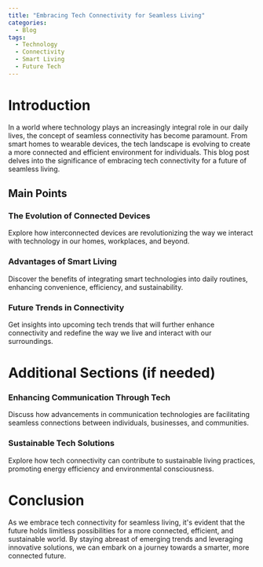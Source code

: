 ```yaml
---
title: "Embracing Tech Connectivity for Seamless Living"
categories:
  - Blog
tags:
  - Technology
  - Connectivity
  - Smart Living
  - Future Tech
---
```


# Introduction
In a world where technology plays an increasingly integral role in our daily lives, the concept of seamless connectivity has become paramount. From smart homes to wearable devices, the tech landscape is evolving to create a more connected and efficient environment for individuals. This blog post delves into the significance of embracing tech connectivity for a future of seamless living.

## Main Points
### The Evolution of Connected Devices
Explore how interconnected devices are revolutionizing the way we interact with technology in our homes, workplaces, and beyond.

### Advantages of Smart Living
Discover the benefits of integrating smart technologies into daily routines, enhancing convenience, efficiency, and sustainability.

### Future Trends in Connectivity
Get insights into upcoming tech trends that will further enhance connectivity and redefine the way we live and interact with our surroundings.

# Additional Sections (if needed)
### Enhancing Communication Through Tech
Discuss how advancements in communication technologies are facilitating seamless connections between individuals, businesses, and communities.

### Sustainable Tech Solutions
Explore how tech connectivity can contribute to sustainable living practices, promoting energy efficiency and environmental consciousness.

# Conclusion
As we embrace tech connectivity for seamless living, it's evident that the future holds limitless possibilities for a more connected, efficient, and sustainable world. By staying abreast of emerging trends and leveraging innovative solutions, we can embark on a journey towards a smarter, more connected future.